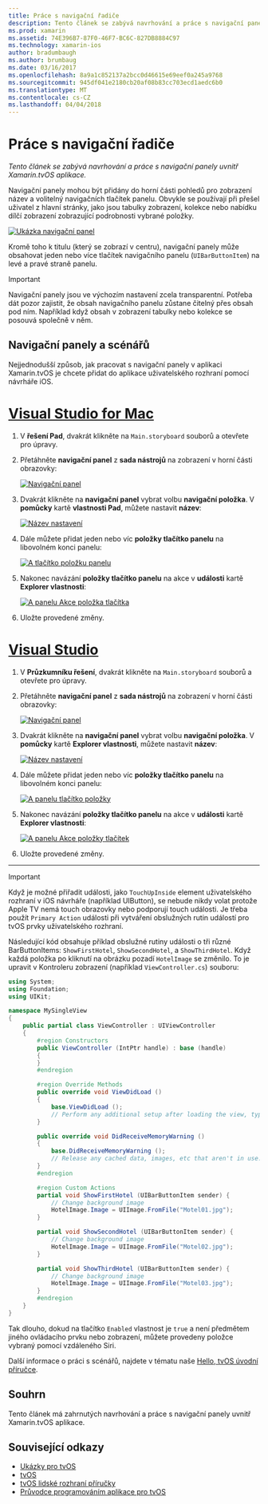 ```yaml
---
title: Práce s navigační řadiče
description: Tento článek se zabývá navrhování a práce s navigační panely uvnitř Xamarin.tvOS aplikace.
ms.prod: xamarin
ms.assetid: 74E396B7-87F0-46F7-BC6C-827DB8884C97
ms.technology: xamarin-ios
author: bradumbaugh
ms.author: brumbaug
ms.date: 03/16/2017
ms.openlocfilehash: 8a9a1c852137a2bcc0d46615e69eef0a245a9768
ms.sourcegitcommit: 945df041e2180cb20af08b83cc703ecd1aedc6b0
ms.translationtype: MT
ms.contentlocale: cs-CZ
ms.lasthandoff: 04/04/2018
---
```

# <a name="working-with-navigation-controllers"></a>Práce s navigační řadiče

_Tento článek se zabývá navrhování a práce s navigační panely uvnitř Xamarin.tvOS aplikace._

Navigační panely mohou být přidány do horní části pohledů pro zobrazení název a volitelný navigačních tlačítek panelu. Obvykle se používají při přešel uživatel z hlavní stránky, jako jsou tabulky zobrazení, kolekce nebo nabídku dílčí zobrazení zobrazující podrobnosti vybrané položky.

[![](navigation-bars-images/navbar01.png "Ukázka navigační panel")](navigation-bars-images/navbar01.png#lightbox)

Kromě toho k titulu (který se zobrazí v centru), navigační panely může obsahovat jeden nebo více tlačítek navigačního panelu (`UIBarButtonItem`) na levé a pravé straně panelu.

> [!IMPORTANT]
> Navigační panely jsou ve výchozím nastavení zcela transparentní. Potřeba dát pozor zajistit, že obsah navigačního panelu zůstane čitelný přes obsah pod ním. Například když obsah v zobrazení tabulky nebo kolekce se posouvá společně v něm.




<a name="Navigation-Bars-and-Storyboards" />

## <a name="navigation-bars-and-storyboards"></a>Navigační panely a scénářů

Nejjednodušší způsob, jak pracovat s navigační panely v aplikaci Xamarin.tvOS je chcete přidat do aplikace uživatelského rozhraní pomocí návrháře iOS.

# <a name="visual-studio-for-mactabvsmac"></a>[Visual Studio for Mac](#tab/vsmac)


1. V **řešení Pad**, dvakrát klikněte na `Main.storyboard` souborů a otevřete pro úpravy.
1. Přetáhněte **navigační panel** z **sada nástrojů** na zobrazení v horní části obrazovky: 

    [![](navigation-bars-images/navbar02.png "Navigační panel")](navigation-bars-images/navbar02.png#lightbox)
1. Dvakrát klikněte na **navigační panel** vybrat volbu **navigační položka**. V **pomůcky** kartě **vlastnosti Pad**, můžete nastavit **název**: 

    [![](navigation-bars-images/navbar03.png "Název nastavení")](navigation-bars-images/navbar03.png#lightbox)
1. Dále můžete přidat jeden nebo víc **položky tlačítko panelu** na libovolném konci panelu: 

    [![](navigation-bars-images/navbar04.png "A tlačítko položku panelu")](navigation-bars-images/navbar04.png#lightbox)
1. Nakonec navázání **položky tlačítko panelu** na akce v **události** kartě **Explorer vlastnosti**: 

    [![](navigation-bars-images/navbar05.png "A panelu Akce položka tlačítka")](navigation-bars-images/navbar05.png#lightbox)
1. Uložte provedené změny.


# <a name="visual-studiotabvswin"></a>[Visual Studio](#tab/vswin)


1. V **Průzkumníku řešení**, dvakrát klikněte na `Main.storyboard` souborů a otevřete pro úpravy.
1. Přetáhněte **navigační panel** z **sada nástrojů** na zobrazení v horní části obrazovky: 

    [![](navigation-bars-images/navbar02-vs.png "Navigační panel")](navigation-bars-images/navbar02-vs.png#lightbox)
1. Dvakrát klikněte na **navigační panel** vybrat volbu **navigační položka**. V **pomůcky** kartě **Explorer vlastnosti**, můžete nastavit **název**: 

    [![](navigation-bars-images/navbar03-vs.png "Název nastavení")](navigation-bars-images/navbar03-vs.png#lightbox)
1. Dále můžete přidat jeden nebo víc **položky tlačítko panelu** na libovolném konci panelu: 

    [![](navigation-bars-images/navbar04-vs.png "A panelu tlačítko položky")](navigation-bars-images/navbar04-vs.png#lightbox)
1. Nakonec navázání **položky tlačítko panelu** na akce v **události** kartě **Explorer vlastnosti**: 

    [![](navigation-bars-images/navbar05-vs.png "A panelu Akce položky tlačítek")](navigation-bars-images/navbar05-vs.png#lightbox)
1. Uložte provedené změny.


-----

> [!IMPORTANT]
> Když je možné přiřadit události, jako `TouchUpInside` element uživatelského rozhraní v iOS návrháře (například UIButton), se nebude nikdy volat protože Apple TV nemá touch obrazovky nebo podporují touch události. Je třeba použít `Primary Action` události při vytváření obslužných rutin událostí pro tvOS prvky uživatelského rozhraní.




Následující kód obsahuje příklad obslužné rutiny události o tři různé BarButtonItems: `ShowFirstHotel`, `ShowSecondHotel`, a `ShowThirdHotel`. Když každá položka po kliknutí na obrázku pozadí `HotelImage` se změnilo. To je upravit v Kontroleru zobrazení (například `ViewController.cs`) souboru:

```csharp
using System;
using Foundation;
using UIKit;

namespace MySingleView
{
    public partial class ViewController : UIViewController
    {
        #region Constructors
        public ViewController (IntPtr handle) : base (handle)
        {
        }
        #endregion

        #region Override Methods
        public override void ViewDidLoad ()
        {
            base.ViewDidLoad ();
            // Perform any additional setup after loading the view, typically from a nib.
        }

        public override void DidReceiveMemoryWarning ()
        {
            base.DidReceiveMemoryWarning ();
            // Release any cached data, images, etc that aren't in use.
        }
        #endregion

        #region Custom Actions
        partial void ShowFirstHotel (UIBarButtonItem sender) {
            // Change background image
            HotelImage.Image = UIImage.FromFile("Motel01.jpg");
        }

        partial void ShowSecondHotel (UIBarButtonItem sender) {
            // Change background image
            HotelImage.Image = UIImage.FromFile("Motel02.jpg");
        }

        partial void ShowThirdHotel (UIBarButtonItem sender) {
            // Change background image
            HotelImage.Image = UIImage.FromFile("Motel03.jpg");
        }
        #endregion
    }
}
```

Tak dlouho, dokud na tlačítko `Enabled` vlastnost je `true` a není předmětem jiného ovládacího prvku nebo zobrazení, můžete provedeny položce vybraný pomocí vzdáleného Siri.

Další informace o práci s scénářů, najdete v tématu naše [Hello, tvOS úvodní příručce](~/ios/tvos/get-started/hello-tvos.md). 

<a name="Summary" />

## <a name="summary"></a>Souhrn

Tento článek má zahrnutých navrhování a práce s navigační panely uvnitř Xamarin.tvOS aplikace.



## <a name="related-links"></a>Související odkazy

- [Ukázky pro tvOS](https://developer.xamarin.com/samples/tvos/all/)
- [tvOS](https://developer.apple.com/tvos/)
- [tvOS lidské rozhraní příručky](https://developer.apple.com/tvos/human-interface-guidelines/)
- [Průvodce programováním aplikace pro tvOS](https://developer.apple.com/library/prerelease/tvos/documentation/General/Conceptual/AppleTV_PG/)
